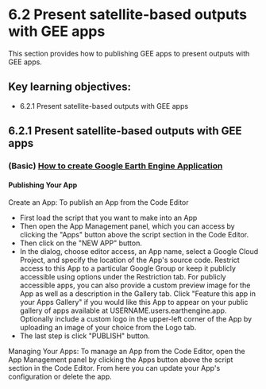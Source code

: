 # 6.2 Present satellite-based outputs with GEE apps

This section provides how to publishing GEE apps to present outputs with GEE apps. 


## Key learning objectives:
- 6.2.1 Present satellite-based outputs with GEE apps

## 6.2.1 Present satellite-based outputs with GEE apps

### (Basic) [How to create Google Earth Engine Application](https://developers.google.com/earth-engine/guides/apps)

#### Publishing Your App

Create an App: To publish an App from the Code Editor

- First load the script that you want to make into an App
- Then open the App Management panel, which you can access by clicking the "Apps" button above the script section in the Code Editor.
- Then click on the "NEW APP" button. 
- In the dialog, choose editor access, an App name, select a Google Cloud Project, and specify the location of the App's source code. Restrict access to this App to a particular Google Group or keep it publicly accessible using options under the Restriction tab. For publicly accessible apps, you can also provide a custom preview image for the App as well as a description in the Gallery tab. Click "Feature this app in your Apps Gallery" if you would like this App to appear on your public gallery of apps available at USERNAME.users.earthengine.app. Optionally include a custom logo in the upper-left corner of the App by uploading an image of your choice from the Logo tab.
- The last step is click "PUBLISH" button.  


Managing Your Apps:
To manage an App from the Code Editor, open the App Management panel by clicking the Apps button above the script section in the Code Editor. From here you can update your App's configuration or delete the app.


```python

```
